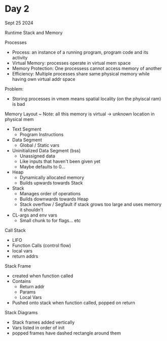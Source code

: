 # Day 2

Sept 25 2024

Runtime Stack and Memory

Processes

- Process: an instance of a running program, program code and its activity
- Virtual Memory: processes operate in virtual mem space
- Memory Protection: One processess cannot access memory of another
- Efficiency: Multiple processes share same physical memory while having own virtual addr space

Problem:

- Storing processes in vmem means spatial locality (on the phyiscal ram) is bad

Memory Layout
~ Note: all this memory is virtual -> unknown location in physical mem

- Text Segment
  - Program Instructions
- Data Segment
  - Global / Static vars
- Uninitialized Data Segment (bss)
  - Unassigned data
  - Like inputs that haven't been given yet
  - Maybe defaults to 0...
- Heap
  - Dynamically allocated memory
  - Builds upwards towards Stack
- Stack
  - Manages order of operations
  - Builds downwards towards Heap
  - Stack overflow / Segfault if stack grows too large and uses memory it shouldn't
- CL-args and env vars
  - Small chunk to for flags... etc

Call Stack

- LIFO
- Function Calls (control flow)
- local vars
- return addrs

Stack Frame

- created when function called
- Contains
  - Return addr
  - Params
  - Local Vars
- Pushed onto stack when function called, popped on return

Stack Diagrams

- Stack frames added vertically
- Vars listed in order of init
- popped frames have dashed rectangle around them
